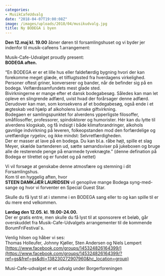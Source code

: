 ```yaml
---
categories:
- MusikCafeUdvalg
date: "2018-04-07T19:00:08Z"
image: /images/uploads/2018/04/musikudvalg.jpg
title: Ny BODEGA i byen
---
```


**Den 12.maj kl. 19.00** åbner døren til forsamlingshuset og vi byder jer indenfor til musik-cafeens 1.arrangement:

Musik-Cafe-Udvalget proudly present:  
**BODEGA aften.**

“En BODEGA er er et lille hus eller faldefærdig bygning hvori der kan forekomme meget glæde, et tilflugtssted fra hverdagens virkelighed. Personer oftest griner, konverserer og bander, når de befinder sig på en bodega. Velfærdssamfundets mest glade sted.  
Bivirkningerne er mange efter et dansk bodegabesøg. Således kan man let opleve en slingrende adfærd, uvist hvad der forårsager denne adfærd.  
Derudover kan man, som konsekvens af et bodegabesøg, også ende i et ægteskab ved hjælp af alkoholens lumske giftvirkning.  
Bodegaen er samlingspunktet for alverdens ypperligste filosoffer, småfilosoffer, professorer, spindoktorer og humorister. Hér kan du lytte til alverdens klogskab, og få indsigt i både klimaforandringer, alkohols gavnlige indvirkning på leveren, folkeopstanden mod den forfærdelige og uretfærdige rygelov, og ikke mindst: Selvretfærdigheden.  
Der er masser at lave på en bodega. Du kan bl.a. råbe højt, spille et slag Meyer, skælde bartenderen ud, sætte sømandsviser på jukeboxen og bruge alle de resterende penge på enarmede tyveknægte.” (denne defination på Bodega er tilrettet og er fundet og på nettet)

Vi vil forsøge at genskabe denne atmosfære og stemning i dit Forsamlingshus.  
Kom til en hyggelig aften, hvor  
**STEEN DAMKJÆR LAURIDSEN** vil genoplive mange Bodega syng-med-sange og hvor vi forventer en Special Guest Star.

Skulle du få lyst til at i stemme i en BODEGA sang eller to og kan spille til er du mere end velkommen.

**Lørdag den 12.05. kl. 19.00-24.00.**  
Der er gratis entre, men skulle du få lyst til at sponsorere et beløb, går overskuddet fra Musik-Cafe-Udvalgets arrangementer til de kommende BorumFriFestival´s.

Venlig hilsen og håber vi ses:  
Thomas Holleufer, Johnny Kjøller, Sten Andersen og Niels Lempert  
[https://www.facebook.com/groups/145324826164399/](https://www.facebook.com/groups/145324826164399/?ref=gs&fref=gs&dti=138230272907960&hc_location=group)

Musi-Cafe-udvalget er et udvalg under Borgerforeningen

